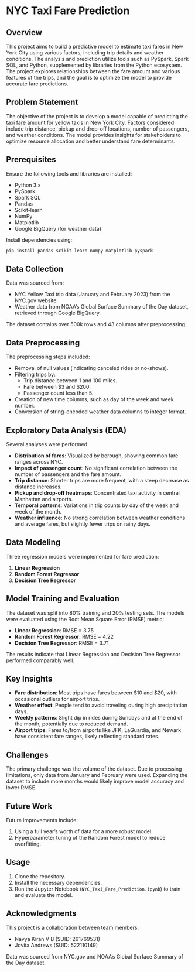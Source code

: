 # NYC Taxi Fare Prediction

## Overview

This project aims to build a predictive model to estimate taxi fares in New York City using various factors, including trip details and weather conditions. The analysis and prediction utilize tools such as PySpark, Spark SQL, and Python, supplemented by libraries from the Python ecosystem. The project explores relationships between the fare amount and various features of the trips, and the goal is to optimize the model to provide accurate fare predictions.

## Problem Statement

The objective of the project is to develop a model capable of predicting the taxi fare amount for yellow taxis in New York City. Factors considered include trip distance, pickup and drop-off locations, number of passengers, and weather conditions. The model provides insights for stakeholders to optimize resource allocation and better understand fare determinants.

## Prerequisites

Ensure the following tools and libraries are installed:

- Python 3.x
- PySpark
- Spark SQL
- Pandas
- Scikit-learn
- NumPy
- Matplotlib
- Google BigQuery (for weather data)

Install dependencies using:

```bash
pip install pandas scikit-learn numpy matplotlib pyspark
```
## Data Collection
Data was sourced from:
- NYC Yellow Taxi trip data (January and February 2023) from the NYC.gov website.
- Weather data from NOAA’s Global Surface Summary of the Day dataset, retrieved through Google BigQuery.

The dataset contains over 500k rows and 43 columns after preprocessing.

## Data Preprocessing
The preprocessing steps included:
- Removal of null values (indicating canceled rides or no-shows).
- Filtering trips by:
  - Trip distance between 1 and 100 miles.
  - Fare between $3 and $200.
  - Passenger count less than 5.
- Creation of new time columns, such as day of the week and week number.
- Conversion of string-encoded weather data columns to integer format.

## Exploratory Data Analysis (EDA)
Several analyses were performed:
- **Distribution of fares**: Visualized by borough, showing common fare ranges across NYC.
- **Impact of passenger count**: No significant correlation between the number of passengers and the fare amount.
- **Trip distance**: Shorter trips are more frequent, with a steep decrease as distance increases.
- **Pickup and drop-off heatmaps**: Concentrated taxi activity in central Manhattan and airports.
- **Temporal patterns**: Variations in trip counts by day of the week and week of the month.
- **Weather influence**: No strong correlation between weather conditions and average fares, but slightly fewer trips on rainy days.

## Data Modeling
Three regression models were implemented for fare prediction:
1. **Linear Regression**
2. **Random Forest Regressor**
3. **Decision Tree Regressor**

## Model Training and Evaluation
The dataset was split into 80% training and 20% testing sets. The models were evaluated using the Root Mean Square Error (RMSE) metric:
- **Linear Regression**: RMSE = 3.75
- **Random Forest Regressor**: RMSE = 4.22
- **Decision Tree Regressor**: RMSE = 3.71

The results indicate that Linear Regression and Decision Tree Regressor performed comparably well.

## Key Insights
- **Fare distribution**: Most trips have fares between $10 and $20, with occasional outliers for airport trips.
- **Weather effect**: People tend to avoid traveling during high precipitation days.
- **Weekly patterns**: Slight dip in rides during Sundays and at the end of the month, potentially due to reduced demand.
- **Airport trips**: Fares to/from airports like JFK, LaGuardia, and Newark have consistent fare ranges, likely reflecting standard rates.

## Challenges
The primary challenge was the volume of the dataset. Due to processing limitations, only data from January and February were used. Expanding the dataset to include more months would likely improve model accuracy and lower RMSE.

## Future Work
Future improvements include:
1. Using a full year’s worth of data for a more robust model.
2. Hyperparameter tuning of the Random Forest model to reduce overfitting.

## Usage
1. Clone the repository.
2. Install the necessary dependencies.
3. Run the Jupyter Notebook (`NYC_Taxi_Fare_Prediction.ipynb`) to train and evaluate the model.

## Acknowledgments
This project is a collaboration between team members:
- Navya Kiran V B (SUID: 291769531)
- Jovita Andrews (SUID: 522110149)

Data was sourced from NYC.gov and NOAA’s Global Surface Summary of the Day dataset.
